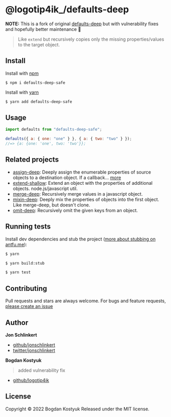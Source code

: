 # @logotip4ik\_/defaults-deep

**NOTE:** This is a fork of original [defaults-deep](https://github.com/jonschlinkert/defaults-deep) but with vulnerability fixes and hopefully better maintenance 👀

> Like `extend` but recursively copies only the missing properties/values to the target object.

## Install

Install with [npm](https://www.npmjs.com/)

```shell
$ npm i defaults-deep-safe
```

Install with [yarn](https://classic.yarnpkg.com/lang/en/)

```sh
$ yarn add defaults-deep-safe
```

## Usage

```js
import defaults from "defaults-deep-safe";

defaults({ a: { one: "one" } }, { a: { two: "two" } });
//=> {a: {one: 'one', two: 'two'}};
```

## Related projects

- [assign-deep](https://github.com/jonschlinkert/assign-deep): Deeply assign the enumerable properties of source objects to a destination object. If a callback… [more](https://github.com/jonschlinkert/assign-deep)
- [extend-shallow](https://github.com/jonschlinkert/extend-shallow): Extend an object with the properties of additional objects. node.js/javascript util.
- [merge-deep](https://github.com/jonschlinkert/merge-deep): Recursively merge values in a javascript object.
- [mixin-deep](https://github.com/jonschlinkert/mixin-deep): Deeply mix the properties of objects into the first object. Like merge-deep, but doesn't clone.
- [omit-deep](https://github.com/jonschlinkert/omit-deep): Recursively omit the given keys from an object.

## Running tests

Install dev dependencies and stub the project ([more about stubbing on antfu.me](https://antfu.me/posts/publish-esm-and-cjs#stubbing)):

```sh
$ yarn

$ yarn build:stub

$ yarn test
```

## Contributing

Pull requests and stars are always welcome. For bugs and feature requests, [please create an issue](https://github.com/logotip4ik/defaults-deep-safe/issues)

## Author

**Jon Schlinkert**

- [github/jonschlinkert](https://github.com/jonschlinkert)
- [twitter/jonschlinkert](http://twitter.com/jonschlinkert)

**Bogdan Kostyuk**

> added vulnerability fix

- [github/logotip4ik](https://github.com/logotip4ik)

## License

Copyright © 2022 Bogdan Kostyuk
Released under the MIT license.
